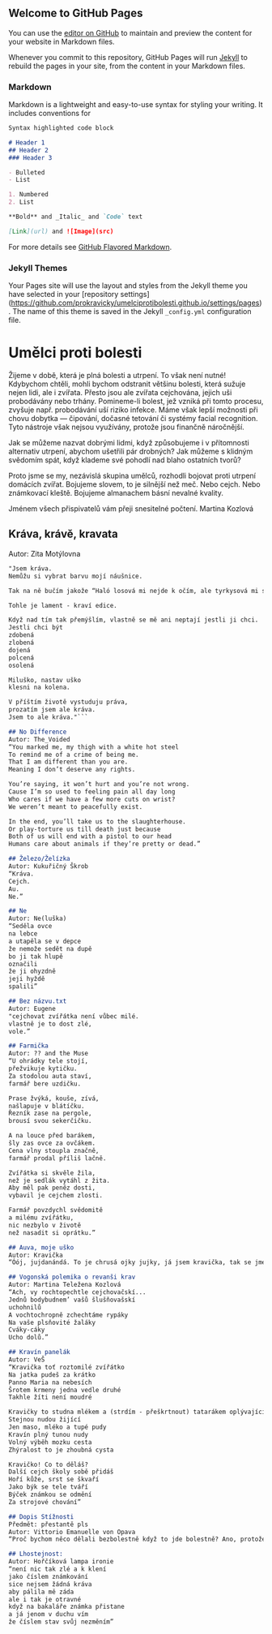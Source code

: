 ## Welcome to GitHub Pages

You can use the [editor on GitHub](https://github.com/prokravicky/umelciprotibolesti.github.io/edit/gh-pages/index.md) to maintain and preview the content for your website in Markdown files.

Whenever you commit to this repository, GitHub Pages will run [Jekyll](https://jekyllrb.com/) to rebuild the pages in your site, from the content in your Markdown files.

### Markdown

Markdown is a lightweight and easy-to-use syntax for styling your writing. It includes conventions for

```markdown
Syntax highlighted code block

# Header 1
## Header 2
### Header 3

- Bulleted
- List

1. Numbered
2. List

**Bold** and _Italic_ and `Code` text

[Link](url) and ![Image](src)
```

For more details see [GitHub Flavored Markdown](https://guides.github.com/features/mastering-markdown/).

### Jekyll Themes

Your Pages site will use the layout and styles from the Jekyll theme you have selected in your [repository settings]
(https://github.com/prokravicky/umelciprotibolesti.github.io/settings/pages). The name of this theme is saved in the Jekyll `_config.yml` configuration file.

# Umělci proti bolesti

Žijeme v době, která je plná bolesti a utrpení. To však není nutné! Kdybychom chtěli, mohli bychom odstranit většinu bolesti, která sužuje nejen lidi, ale i zvířata. Přesto jsou ale zvířata cejchována, jejich uši probodávány nebo trhány. Pomineme-li bolest, jež vzniká při tomto procesu, zvyšuje např. probodávání uší riziko infekce. Máme však lepší možnosti při chovu dobytka — čipování, dočasné tetování či systémy facial recognition. Tyto nástroje však nejsou využívány, protože jsou finančně náročnější.

Jak se můžeme nazvat dobrými lidmi, když způsobujeme i v přítomnosti alternativ utrpení, abychom ušetřili pár drobných? Jak můžeme s klidným svědomím spát, když klademe své pohodlí nad blaho ostatních tvorů?

Proto jsme se my, nezávislá skupina umělců, rozhodli bojovat proti utrpení domácích zvířat.
Bojujeme slovem, to je silnější než meč. Nebo cejch. Nebo známkovací kleště.
Bojujeme almanachem básní nevalné kvality.

Jménem všech přispivatelů vám přeji snesitelné počtení.
Martina Kozlová

## Kráva, krávě, kravata
Autor: Zita Motýlovna
```markdown
"Jsem kráva.
Nemůžu si vybrat barvu mojí náušnice.

Tak na ně bučím jakože “Haló losová mi nejde k očím, ale tyrkysová mi sluší velice!”

Tohle je lament - kraví edice.

Když nad tím tak přemýšlím, vlastně se mě ani neptají jestli ji chci. 
Jestli chci být 
zdobená
zlobená
dojená
polcená
osolená

Miluško, nastav uško
klesni na kolena.

V příštím životě vystuduju práva,
prozatím jsem ale kráva.
Jsem to ale kráva."```

## No Difference
Autor: The_Voided
“You marked me, my thigh with a white hot steel
To remind me of a crime of being me.
That I am different than you are.
Meaning I don’t deserve any rights.

You’re saying, it won’t hurt and you’re not wrong.
Cause I’m so used to feeling pain all day long
Who cares if we have a few more cuts on wrist?
We weren’t meant to peacefully exist. 

In the end, you’ll take us to the slaughterhouse.
Or play-torture us till death just because
Both of us will end with a pistol to our head
Humans care about animals if they’re pretty or dead.”

## Železo/Želízka
Autor: Kukuřičný Škrob
“Kráva.
Cejch.
Au.
Ne.”

## Ne
Autor: Ne(luška)
“Seděla ovce
na lebce
a utapěla se v depce
že nemože sedět na dupě
bo ji tak hlupě
označili
že ji ohyzdně
jeji hyždě
spalili”

## Bez názvu.txt
Autor: Eugene
"cejchovat zvířátka není vůbec milé.
vlastně je to dost zlé,
vole.”

## Farmička
Autor: ?? and the Muse 
“U ohrádky tele stojí,
přežvikuje kytičku.
Za stodolou auta staví,
farmář bere uzdičku.

Prase žvýká, kouše, zívá,
našlapuje v blátíčku.
Řezník zase na pergole,
brousí svou sekerčičku.

A na louce před barákem,
šly zas ovce za ovčákem.
Cena vlny stoupla značně,
farmář prodal příliš lačně.

Zvířátka si skvěle žila,
než je sedlák vytáhl z žita.
Aby měl pak peněz dosti,
vybavil je cejchem zlosti.

Farmář povzdychl svědomitě
a milému zvířátku,
nic nezbylo v životě
než nasadit si oprátku.”

## Auva, moje uško
Autor: Kravička
“Óój, jujdanándá. To je chrusá ojky jujky, já jsem kravička, tak se jmenuju, kravička ajááj, a já moje ucho, uško. Označování kraviček to je věc skvělá, ale nesmím to být já, chichi, jó, dám si večeři a pak sním ty mrňavé škvorky, co mě chtějí očipovat, já se nedám, jó hó. Nechci být očipovaná marťany ani žádnými jinými těmi, no, škvorkami. Bú, bú, to nebučím ale brečím, bú škyt, chi, chi.”

## Vogonská polemika o revanši krav
Autor: Martina Teležena Kozlová
“Ach, vy rochtopechtle cejchovačskí...
Jednů bodybudnem’ vašů šlušňovašskí 
uchohnilů
A vochtochropně zchechtáme rypáky
Na vaše plsňovité žaláky
Cváky-cáky
Ucho dolů.”

## Kravín panelák
Autor: VeŠ
“Kravička toť roztomilé zvířátko
Na jatka pudeš za krátko
Panno Maria na nebesích
Šrotem krmeny jedna vedle druhé
Takhle žíti není moudré

Kravičky to studna mlékem a (strdím - přeškrtnout) tatarákem oplývající
Stejnou nudou žijící
Jen maso, mléko a tupé pudy
Kravín plný tunou nudy
Volný výběh mozku cesta
Zhýralost to je zhoubná cysta

Kravičko! Co to děláš?
Další cejch školy sobě přidáš
Hoří kůže, srst se škvaří 
Jako býk se tele tváří
Býček známkou se odmění
Za strojové chování”

## Dopis Stížnosti
Předmět: přestantě pls
Autor: Vittorio Emanuelle von Opava
“Proč bychom něco dělali bezbolestně když to jde bolestně? Ano, protože lidé bohužel takoví jsou. Místo aby jim dali nějaký přívěsek s údaji tak jim raději vypálí díru do těla. Byl bych moc rád aby lidé, kteří s tím souhlasí odložili občanky a někde na čelo si vypálili jméno, příjmení a datum narození. Díky”

## Lhostejnost:
Autor: Hořčíková lampa ironie
“není nic tak zlé a k klení
jako číslem známkování
sice nejsem žádná kráva
aby pálila mě záda
ale i tak je otravné
když na bakaláře známka přistane
a já jenom v duchu vím
že číslem stav svůj nezměním”
